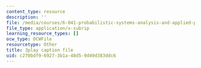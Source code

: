```yaml
---
content_type: resource
description: ''
file: /media/courses/6-041-probabilistic-systems-analysis-and-applied-probability-fall-2010/c270bdf969273b1a48d59d49d383ddc6_XsYXACeIklU.srt
file_type: application/x-subrip
learning_resource_types: []
ocw_type: OCWFile
resourcetype: Other
title: 3play caption file
uid: c270bdf9-6927-3b1a-48d5-9d49d383ddc6
---
```

